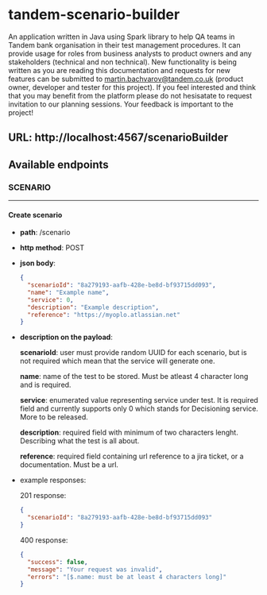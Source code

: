 # tandem-scenario-builder
An application written in Java using Spark library to help QA teams in Tandem bank organisation in their test management procedures. It can provide usage for roles from business analysts to product owners and any stakeholders (technical and non technical). New functionality is being written as you are reading this documentation and requests for new features can be submitted to martin.bachvarov@tandem.co.uk (product owner, developer and tester for this project). If you feel interested and think that you may benefit from the platform please do not hesisatate to request invitation to our planning sessions. Your feedback is important to the project!

## URL: http://localhost:4567/scenarioBuilder

## Available endpoints

### SCENARIO
---

#### Create scenario
- **path**: /scenario 
- **http method**: POST
- **json body**:
    ```json
    {
      "scenarioId": "8a279193-aafb-428e-be8d-bf93715dd093",
      "name": "Example name",
      "service": 0,
      "description": "Example description",
      "reference": "https://myoplo.atlassian.net"
    }
    ```
 - **description on the payload**:
 
      **scenarioId**:  user must provide random UUID for each scenario, but is not required which mean that the service will generate one.
      
      **name**: name of the test to be stored. Must be atleast 4 character long and is required.
      
      **service**: enumerated value representing service under test. It is required field and currently supports only 0 which stands for Decisioning service. More to be released.
      
      **description**: required field with minimum of two characters lenght. Describing what the test is all about.
      
      **reference**: required field containing url reference to a jira ticket, or a documentation. Must be a url.
      
 - example responses:
 
    201 response:
    ```json
    {
      "scenarioId": "8a279193-aafb-428e-be8d-bf93715dd093"
    }
    ```
    
    400 response:
    ```json
    {
      "success": false,
      "message": "Your request was invalid",
      "errors": "[$.name: must be at least 4 characters long]"
    }
    
    ```


